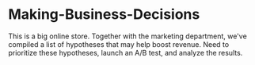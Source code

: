 # Making-Business-Decisions
This is a big online store. Together with the marketing department, we've compiled a list of hypotheses that may help boost revenue. Need to prioritize these hypotheses, launch an A/B test, and analyze the results.
